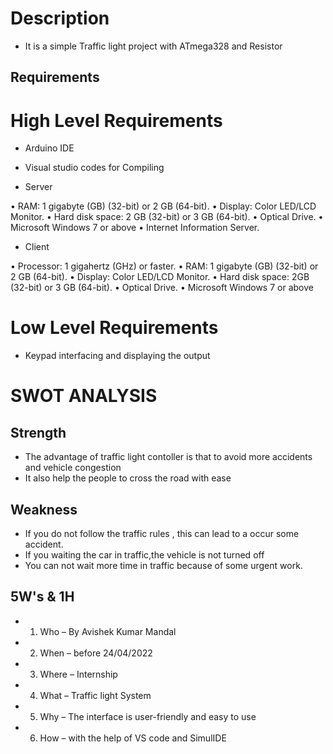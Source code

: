 
# Description
* It is a simple Traffic light project with ATmega328 and Resistor
## Requirements

# High Level Requirements
* Arduino IDE
* Visual studio codes for Compiling

* Server

• RAM: 1 gigabyte (GB) (32-bit) or 2 GB (64-bit).
• Display: Color LED/LCD Monitor.
• Hard disk space: 2 GB (32-bit) or 3 GB (64-bit).
• Optical Drive.
• Microsoft Windows 7 or above
• Internet Information Server.

* Client

• Processor: 1 gigahertz (GHz) or faster.
• RAM: 1 gigabyte (GB) (32-bit) or 2 GB (64-bit).
• Display: Color LED/LCD Monitor.
• Hard disk space: 2GB (32-bit) or 3 GB (64-bit).
• Optical Drive.
• Microsoft Windows 7 or above

# Low Level Requirements
* Keypad interfacing and displaying the output
 

# SWOT ANALYSIS
## Strength
* The advantage of traffic light contoller is that to avoid more accidents and vehicle congestion
* It also help the people to cross the road with ease
## Weakness
* If you do not follow the traffic rules , this can lead to a occur some accident.
* If you waiting the car in traffic,the vehicle is not turned off
* You can not wait more time in traffic because of some urgent work.


## 5W's & 1H
* 1)	Who –  By Avishek Kumar Mandal
* 2)	When – before 24/04/2022
* 3)	Where – Internship 
* 4)	What – Traffic light System
* 5)	Why – The interface is user-friendly and easy to use
* 6)	How – with the help of VS code and SimulIDE
